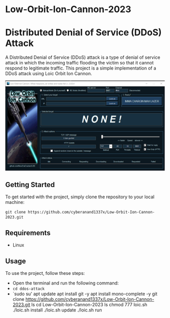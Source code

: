 # Low-Orbit-Ion-Cannon-2023

# Distributed Denial of Service (DDoS) Attack

A Distributed Denial of Service (DDoS) attack is a type of denial of service attack in which the incoming traffic flooding the victim so that it cannot respond to legitimate traffic. This project is a simple implementation of a DDoS attack using
Loic Orbit Ion Cannon.


![IMAGE](./assets/anand.gif)

## Getting Started

To get started with the project, simply clone the repository to your local machine:

```
git clone https://github.com/cyberanand1337x/Low-Orbit-Ion-Cannon-2023.git
```

## Requirements

- Linux

## Usage

To use the project, follow these steps:

- Open the terminal and run the following command:
- `cd ddos-attack`
- `sudo su'
apt update
apt install git -y
apt install mono-complete -y
git clone https://github.com/cyberanand1337x/Low-Orbit-Ion-Cannon-2023.git
ls
cd Low-Orbit-Ion-Cannon-2023
ls
chmod 777 loic.sh
./loic.sh install
./loic.sh update
./loic.sh run
